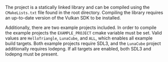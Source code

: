The project is a statically linked library and can be compiled using the `CMakeLists.txt` file found in the root directory. Compiling the library requires an up-to-date version of the Vulkan SDK to be installed.

Additionally, there are two example projects included. In order to compile the example projects the `EXAMPLE_PROJECT` cmake variable must be set. Valid values are `HelloTriangle`, `LunaCube`, and `ALL`, which enables all example build targets.
Both example projects require SDL3, and the `LunaCube` project additionally requires lodepng. If all targets are enabled, both SDL3 and lodepng must be present.